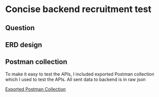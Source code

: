 # Concise backend recruitment test

## Question

## ERD design

## Postman collection

To make it easy to test the APIs, I included exported Postman collection which I used to test the APIs. All sent data to backend is in raw json

[Exported Postman Collection](concise_postman_collection.json)